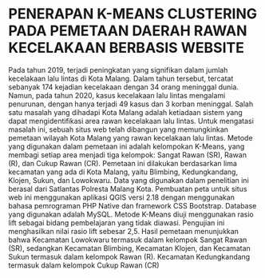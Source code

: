 # PENERAPAN K-MEANS CLUSTERING PADA PEMETAAN DAERAH RAWAN KECELAKAAN BERBASIS WEBSITE

Pada tahun 2019, terjadi peningkatan yang signifikan dalam jumlah kecelakaan lalu lintas di Kota Malang. Dalam tahun tersebut, tercatat sebanyak 174 kejadian kecelakaan dengan 34 orang meninggal dunia. Namun, pada tahun 2020, kasus kecelakaan lalu lintas mengalami penurunan, dengan hanya terjadi 49 kasus dan 3 korban meninggal. Salah satu masalah yang dihadapi Kota Malang adalah ketiadaan sistem yang dapat mengidentifikasi area rawan kecelakaan lalu lintas. Untuk mengatasi masalah ini, sebuah situs web telah dibangun yang memungkinkan pemetaan wilayah Kota Malang yang rawan kecelakaan lalu lintas. Metode yang digunakan dalam pemetaan ini adalah kelompokan K-Means, yang membagi setiap area menjadi tiga kelompok: Sangat Rawan (SR), Rawan (R), dan Cukup Rawan (CR). Pemetaan ini dilakukan berdasarkan lima kecamatan yang ada di Kota Malang, yaitu Blimbing, Kedungkandang, Klojen, Sukun, dan Lowokwaru. Data yang digunakan dalam penelitian ini berasal dari Satlantas Polresta Malang Kota. Pembuatan peta untuk situs web ini menggunakan aplikasi QGIS versi 2.18 dengan menggunakan bahasa pemrograman PHP Native dan framework CSS Bootstrap. Database yang digunakan adalah MySQL. Metode K-Means diuji menggunakan rasio lift sebagai bidang pembelajaran yang tidak diawasi. Pengujian ini menghasilkan nilai rasio lift sebesar 2,5. Hasil pemetaan menunjukkan bahwa Kecamatan Lowokwaru termasuk dalam kelompok Sangat Rawan (SR), sedangkan Kecamatan Blimbing, Kecamatan Klojen, dan Kecamatan Sukun termasuk dalam kelompok Rawan (R). Kecamatan Kedungkandang termasuk dalam kelompok Cukup Rawan (CR)
